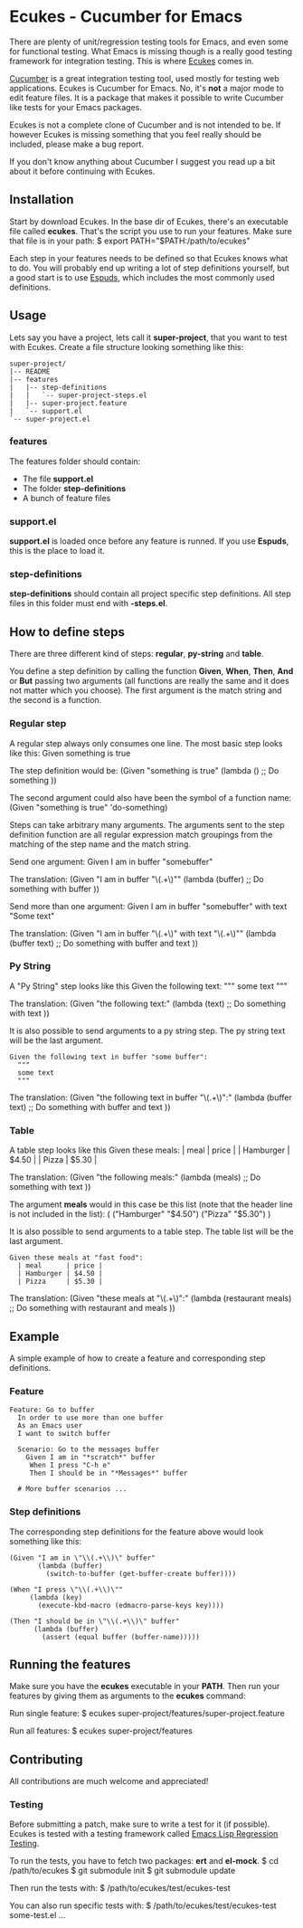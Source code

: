 # Ecukes - Cucumber for Emacs
There are plenty of unit/regression testing tools for Emacs, and even
some for functional testing. What Emacs is missing though is a really
good testing framework for integration testing. This is where
[Ecukes](http://github.com/rejeep/ecukes) comes in.

[Cucumber](http://cukes.info/) is a great integration testing tool,
used mostly for testing web applications. Ecukes is Cucumber for
Emacs. No, it's **not** a major mode to edit feature files. It is a
package that makes it possible to write Cucumber like tests for your
Emacs packages.

Ecukes is not a complete clone of Cucumber and is not intended to
be. If however Ecukes is missing something that you feel really should
be included, please make a bug report.

If you don't know anything about Cucumber I suggest you read up a bit
about it before continuing with Ecukes.

## Installation
Start by download Ecukes. In the base dir of Ecukes, there's an
executable file called **ecukes**. That's the script you use to run
your features. Make sure that file is in your path:
    $ export PATH="$PATH:/path/to/ecukes"

Each step in your features needs to be defined so that Ecukes knows
what to do. You will probably end up writing a lot of step definitions
yourself, but a good start is to use
[Espuds](http://github.com/rejeep/espuds), which includes the most
commonly used definitions.

## Usage
Lets say you have a project, lets call it **super-project**, that you
want to test with Ecukes. Create a file structure looking something
like this:

    super-project/
    |-- README
    |-- features
    |   |-- step-definitions
    |   |   `-- super-project-steps.el
    |   |-- super-project.feature
    |   `-- support.el
    `-- super-project.el

### features
The features folder should contain:

* The file **support.el**
* The folder **step-definitions**
* A bunch of feature files

### support.el
**support.el** is loaded once before any feature is runned. If you use
**Espuds**, this is the place to load it.

### step-definitions
**step-definitions** should contain all project specific step
definitions. All step files in this folder must end with **-steps.el**.


## How to define steps
There are three different kind of steps: **regular**, **py-string** and **table**.

You define a step definition by calling the function **Given**,
**When**, **Then**, **And** or **But** passing two arguments (all
functions are really the same and it does not matter which you
choose). The first argument is the match string and the second is a function.

### Regular step
A regular step always only consumes one line. The most basic step
looks like this:
    Given something is true
    
The step definition would be:
    (Given "something is true"
           (lambda ()
             ;; Do something
             ))
         
The second argument could also have been the symbol of a function name:
    (Given "something is true" 'do-something)
       
Steps can take arbitrary many arguments. The arguments sent to the
step definition function are all regular expression match groupings
from the matching of the step name and the match string.

Send one argument:
    Given I am in buffer "somebuffer"
    
The translation:
    (Given "I am in buffer \"\\(.+\\)\""
       (lambda (buffer)
         ;; Do something with buffer
         ))
         
Send more than one argument:
    Given I am in buffer "somebuffer" with text "Some text"
    
The translation:
    (Given "I am in buffer \"\\(.+\\)\" with text \"\\(.+\\)\""
       (lambda (buffer text)
         ;; Do something with buffer and text
         ))

### Py String
A "Py String" step looks like this
    Given the following text:
      """
      some text
      """
    
The translation:
    (Given "the following text:"
           (lambda (text)
             ;; Do something with text
             ))

It is also possible to send arguments to a py string step. The py
string text will be the last argument.

    Given the following text in buffer "some buffer":
      """
      some text
      """
    
The translation:
    (Given "the following text in buffer \"\\(.+\\)\":"
           (lambda (buffer text)
             ;; Do something with buffer and text
             ))

### Table
A table step looks like this
    Given these meals:
      | meal      | price |
      | Hamburger | $4.50 |
      | Pizza     | $5.30 |
    
The translation:
    (Given "the following meals:"
           (lambda (meals)
             ;; Do something with text
             ))
             
The argument **meals** would in this case be this list (note that the
header line is not included in the list):
    (
     ("Hamburger" "$4.50")
     ("Pizza" "$5.30")
     )

It is also possible to send arguments to a table step. The table list
will be the last argument.

    Given these meals at "fast food":
      | meal      | price |
      | Hamburger | $4.50 |
      | Pizza     | $5.30 |
    
The translation:
    (Given "these meals at \"\\(.+\\)\":"
           (lambda (restaurant meals)
             ;; Do something with restaurant and meals
             ))


## Example
A simple example of how to create a feature and corresponding step definitions.

### Feature
    Feature: Go to buffer
      In order to use more than one buffer
      As an Emacs user
      I want to switch buffer
      
      Scenario: Go to the messages buffer
        Given I am in "*scratch*" buffer
         When I press "C-h e"
         Then I should be in "*Messages*" buffer
      
      # More buffer scenarios ...
        
### Step definitions
The corresponding step definitions for the feature above would look
something like this:

    (Given "I am in \"\\(.+\\)\" buffer"
           (lambda (buffer)
             (switch-to-buffer (get-buffer-create buffer))))
     
    (When "I press \"\\(.+\\)\""
         (lambda (key)
           (execute-kbd-macro (edmacro-parse-keys key))))
     
    (Then "I should be in \"\\(.+\\)\" buffer"
          (lambda (buffer)
            (assert (equal buffer (buffer-name)))))
    

## Running the features
Make sure you have the **ecukes** executable in your **PATH**. Then
run your features by giving them as arguments to the **ecukes** command:

Run single feature:
    $ ecukes super-project/features/super-project.feature
    
Run all features:
    $ ecukes super-project/features


## Contributing
All contributions are much welcome and appreciated!

### Testing
Before submitting a patch, make sure to write a test for it (if
possible). Ecukes is tested with a testing framework called
[Emacs Lisp Regression Testing](http://github.com/emacsmirror/ert).

To run the tests, you have to fetch two packages: **ert** and **el-mock**.
    $ cd /path/to/ecukes
    $ git submodule init
    $ git submodule update
    
Then run the tests with:
    $ /path/to/ecukes/test/ecukes-test

You can also run specific tests with:
    $ /path/to/ecukes/test/ecukes-test some-test.el ...
